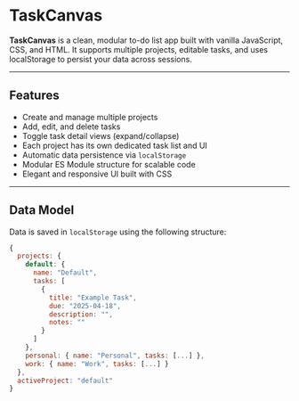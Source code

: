 # TaskCanvas

**TaskCanvas** is a clean, modular to-do list app built with vanilla JavaScript, CSS, and HTML. It supports multiple projects, editable tasks, and uses localStorage to persist your data across sessions.

---

## Features

- Create and manage multiple projects
- Add, edit, and delete tasks
- Toggle task detail views (expand/collapse)
- Each project has its own dedicated task list and UI
- Automatic data persistence via `localStorage`
- Modular ES Module structure for scalable code
- Elegant and responsive UI built with CSS

---

## Data Model

Data is saved in `localStorage` using the following structure:

```js
{
  projects: {
    default: {
      name: "Default",
      tasks: [
        {
          title: "Example Task",
          due: "2025-04-18",
          description: "",
          notes: ""
        }
      ]
    },
    personal: { name: "Personal", tasks: [...] },
    work: { name: "Work", tasks: [...] }
  },
  activeProject: "default"
}
```